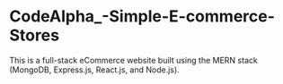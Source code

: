# CodeAlpha_-Simple-E-commerce-Stores
This is a full-stack eCommerce website built using the MERN stack (MongoDB, Express.js, React.js, and Node.js).
